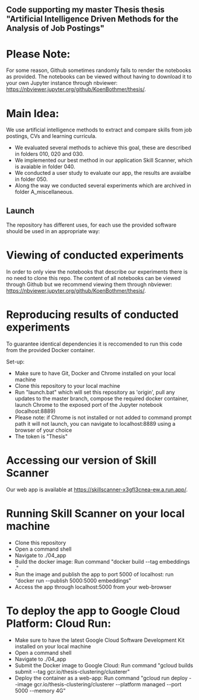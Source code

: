 ## Code supporting my master Thesis thesis "Artificial Intelligence Driven Methods for the Analysis of Job Postings"

# Please Note:
For some reason, Github sometimes randomly fails to render the notebooks as provided. The notebooks can be viewed without having to download it to your own Jupyter instance through nbviewer: https://nbviewer.jupyter.org/github/KoenBothmer/thesis/.

# Main Idea:
We use artificial intelligence methods to extract and compare skills from job postings, CVs and learning curricula.
  - We evaluated several methods to achieve this goal, these are described in folders 010, 020 and 030.
  - We implemented our best method in our application Skill Scanner, which is avaiable in folder 040.
  - We conducted a user study to evaluate our app, the results are avaialbe in folder 050.
  - Along the way we conducted several experiments which are archived in folder A_miscellaneous.

## Launch
The repository has different uses, for each use the provided software should be used in an appropriate way:

# Viewing of conducted experiments
In order to only view the notebooks that describe our experiments there is no need to clone this repo. The content of all notebooks can be viewed through Github but we recommend viewing them through nbviewer: https://nbviewer.jupyter.org/github/KoenBothmer/thesis/.

# Reproducing results of conducted experiments
To guarantee identical dependencies it is reccomended to run this code from the provided Docker container.

Set-up:
- Make sure to have Git, Docker and Chrome installed on your local machine
- Clone this repository to your local machine
- Run "launch.bat" which will set this repository as 'origin', pull any updates to the master branch, compose the required docker container, launch Chrome to the exposed port of the Jupyter notebook (localhost:8889)
- Please note: if Chrome is not installed or not added to command prompt path it will not launch, you can navigate to localhost:8889 using a browser of your choice
- The token is "Thesis"

# Accessing our version of Skill Scanner
Our web app is available at https://skillscanner-x3gfl3cnea-ew.a.run.app/.

# Running Skill Scanner on your local machine
- Clone this repository
- Open a command shell
- Navigate to ./04_app
- Build the docker image: Run command "docker build --tag embeddings ."
- Run the image and publish the app to port 5000 of localhost: run "docker run --publish 5000:5000 embeddings"
- Access the app through localhost:5000 from your web-browser

# To deploy the app to Google Cloud Platform: Cloud Run:
- Make sure to have the latest Google Cloud Software Development Kit installed on your local machine
- Open a command shell
- Navigate to ./04_app
- Submit the Docker image to Google Cloud: Run command "gcloud builds submit --tag gcr.io/thesis-clustering/clusterer"
- Deploy the container as a web-app: Run command "gcloud run deploy --image gcr.io/thesis-clustering/clusterer --platform managed --port 5000 --memory 4G"
